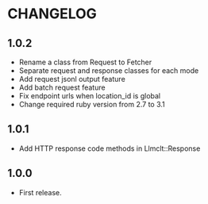 # CHANGELOG

## 1.0.2

- Rename a class from Request to Fetcher
- Separate request and response classes for each mode
- Add request jsonl output feature
- Add batch request feature
- Fix endpoint urls when location_id is global
- Change required ruby version from 2.7 to 3.1

## 1.0.1

- Add HTTP response code methods in Llmclt::Response

## 1.0.0

- First release.
